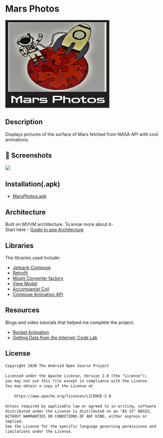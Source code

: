 # Mars Photos
<img src="/results/MarsIcon.png" width="331" height="278">

## Description
Displays pictures of the surface of Mars fetched from NASA API with cool animations.

## :camera_flash: Screenshots
![](https://user-images.githubusercontent.com/75973741/123536322-42e6bd80-d747-11eb-861b-8ca9c6598929.gif)

## Installation(.apk)

- [MarsPhotos.apk](https://drive.google.com/file/d/1lHGmBsG7GWEux3sxV730WrdM2XaLdjqG/view?usp=sharing)

## Architecture

Built on MVVM architecture. To know more about it-  
Start here - [Guide to app Architecture](https://developer.android.com/jetpack/guide?gclid=CjwKCAjww-CGBhALEiwAQzWxOozt6NGlGIuA53vn-lW5UhXC9LkB2EE-TF_hVpG-6EgIMtKqbPzFZRoC3gEQAvD_BwE&gclsrc=aw.ds#mobile-app-ux)



## Libraries

The libraries used Include:

- [Jetpack Compose](https://developer.android.com/jetpack/compose)
- [Retrofit](https://github.com/square/retrofit)
- [Moshi Converter factory](https://github.com/square/retrofit/tree/master/retrofit-converters/moshi)
- [View Model](https://developer.android.com/jetpack/compose/state#viewmodel-state)
- [Accompanist Coil](https://github.com/google/accompanist/tree/main/coil)
- [Compose Animation API](https://developer.android.com/jetpack/compose/animation)


## Resources

Blogs and video tutorials that helped me complete the project:

- [Rocket Animation](https://www.youtube.com/watch?v=hLERtWC1THw)
- [Getting Data from the Internet: Code Lab](https://developer.android.com/codelabs/kotlin-android-training-internet-data?index=..%2F..android-kotlin-fundamentals#0)

## License
```
Copyright 2020 The Android Open Source Project

Licensed under the Apache License, Version 2.0 (the "License");
you may not use this file except in compliance with the License.
You may obtain a copy of the License at

    https://www.apache.org/licenses/LICENSE-2.0

Unless required by applicable law or agreed to in writing, software
distributed under the License is distributed on an "AS IS" BASIS,
WITHOUT WARRANTIES OR CONDITIONS OF ANY KIND, either express or implied.
See the License for the specific language governing permissions and
limitations under the License.
```
